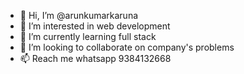 - 👋 Hi, I’m @arunkumarkaruna
- 👀 I’m interested in web  development
- 🌱 I’m currently learning full stack
- 💞️ I’m looking to collaborate on company's problems
- 📫 Reach me whatsapp 9384132668 

